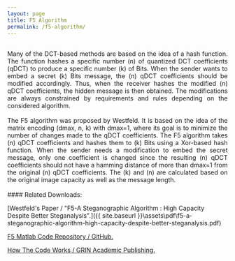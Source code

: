 ```yaml
---
layout: page
title: F5 Algorithm
permalink: /f5-algorithm/
---
```

<br />
<div style="text-align: justify"> Many of the DCT-based methods are based on the idea of a hash function. The function hashes a specific number (n) of quantized DCT coefficients (qDCT) to produce a specific number (k) of Bits. When the sender wants to embed a secret (k) Bits message, the (n) qDCT coefficients should be modified accordingly. Thus, when the receiver hashes the modified (n) qDCT coefficients, the hidden message is then obtained. The modifications are always constrained by requirements and rules depending on the considered algorithm. </div>
<br />
<div style="text-align: justify"> The F5 algorithm was proposed by Westfeld. It is based on the idea of the matrix encoding (dmax, n, k) with dmax=1, where its goal is to minimize the number of changes made to the qDCT coefficients. The F5 algorithm takes (n) qDCT coefficients and hashes them to (k) Bits using a Xor-based hash function. When the sender needs a modification to embed the secret message, only one coefficient is changed since the resulting (n) qDCT coefficients should not have a hamming distance of more than dmax=1 from the original (n) qDCT coefficients. The (k) and (n) are calculated based on the original image capacity as well as the message length. </div>
<br />
#### Related Downloads:

[Westfeld's Paper / "F5-A Steganographic Algorithm : High Capacity Despite Better Steganalysis".]({{ site.baseurl }}\assets\pdf\f5-a-steganographic-algorithm-high-capacity-despite-better-steganalysis.pdf)

[F5 Matlab Code Repository / GitHub.](https://github.com/digitnet/f5)

[How The Code Works / GRIN Academic Publishing.](https://www.grin.com/document/464340)

